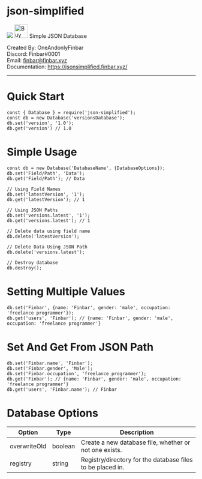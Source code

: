 # json-simplified
<img src="https://img.shields.io/npm/v/json-simplified?style=for-the-badge"> <a href='https://ko-fi.com/K3K47LTWF' target='_blank'><img height='36' style='border:0px;height:36px;' src='https://cdn.ko-fi.com/cdn/kofi2.png?v=3' border='0' alt='Buy Me a Coffee at ko-fi.com' /></a>
Simple JSON Database

Created By: OneAndonlyFinbar<br>
Discord: Finbar#0001<br>
Email: finbar@finbar.xyz<br>
Documentation: https://jsonsimplified.finbar.xyz/ <br>

<hr>

# Quick Start
```
const { Database } = require('json-simplified');
const db = new Database('versionsDatabase');
db.set('version', '1.0');
db.get('version') // 1.0
```

# Simple Usage
```
const db = new Database('DatabaseName', {DatabaseOptions});
db.set('Field/Path', 'Data');
db.get('Field/Path'); // Data

// Using Field Names
db.set('latestVersion', '1');
db.get('latestVersion'); // 1

// Using JSON Paths
db.set('versions.latest', '1');
db.get('versions.latest'); // 1

// Delete data using field name
db.delete('latestVersion');

// Delete Data Using JSON Path
db.delete('versions.latest');

// Destroy database
db.destroy();
```

# Setting Multiple Values
```
db.set('Finbar', {name: 'Finbar', gender: 'male', occupation: 'freelance programmer'});
db.get('users', 'Finbar'); // {name: 'Finbar', gender: 'male', occupation: 'freelance programmer'}
```

# Set And Get From JSON Path
```
db.set('Finbar.name', 'Finbar');
db.set('Finbar.gender', 'Male');
db.set('Finbar.occupation', 'freelance programmer');
db.get('Finbar'); // {name: 'Finbar', gender: 'male', occupation: 'freelance programmer'}
db.get('users', 'Finbar.name'); // Finbar
```
# Database Options

| Option | Type | Description |
| ------ | ---- | ----------- |
| overwriteOld | boolean | Create a new database file, whether or not one exists.
| registry | string | Registry/directory for the database files to be placed in.

